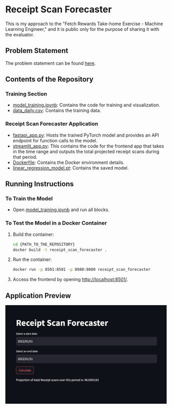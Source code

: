 # Receipt Scan Forecaster

This is my approach to the "Fetch Rewards Take-home Exercise - Machine Learning Engineer," and it is public only for the purpose of sharing it with the evaluator.

## Problem Statement

The problem statement can be found [here](https://fetch-hiring.s3.amazonaws.com/machine-learning-engineer/receipt-count-prediction/Receipt_Count_Prediction.html).

## Contents of the Repository

### Training Section

- [model_training.ipynb](model_training.ipynb): Contains the code for training and visualization.
- [data_daily.csv](data_daily.csv): Contains the training data.

### Receipt Scan Forecaster Application

- [fastapi_app.py](fastapi_app.py): Hosts the trained PyTorch model and provides an API endpoint for function calls to the model.
- [streamlit_app.py](streamlit_app.py): This contains the code for the frontend app that takes in the time range and outputs the total projected receipt scans during that period.
- [Dockerfile](Dockerfile): Contains the Docker environment details.
- [linear_regression_model.pt](linear_regression_model.pt): Contains the saved model.

## Running Instructions

### To Train the Model

- Open [model_training.ipynb](model_training.ipynb) and run all blocks.

### To Test the Model in a Docker Container

1. Build the container:

   ```bash
   cd {PATH_TO_THE_REPOSITORY}
   docker build -t receipt_scan_forecaster .
   ```

2. Run the container:

   ```bash
   docker run -p 8501:8501 -p 8080:8080 receipt_scan_forecaster
   ```

3. Access the frontend by opening <http://localhost:8501/>.

## Application Preview

![alt text](snippet.png)
  